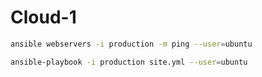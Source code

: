 # Cloud-1

```bash
ansible webservers -i production -m ping --user=ubuntu

ansible-playbook -i production site.yml --user=ubuntu
```
